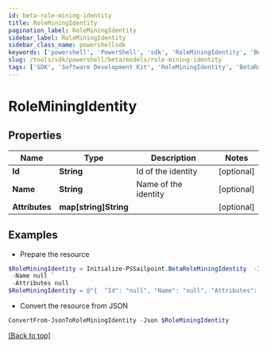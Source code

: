 ```yaml
---
id: beta-role-mining-identity
title: RoleMiningIdentity
pagination_label: RoleMiningIdentity
sidebar_label: RoleMiningIdentity
sidebar_class_name: powershellsdk
keywords: ['powershell', 'PowerShell', 'sdk', 'RoleMiningIdentity', 'BetaRoleMiningIdentity'] 
slug: /tools/sdk/powershell/beta/models/role-mining-identity
tags: ['SDK', 'Software Development Kit', 'RoleMiningIdentity', 'BetaRoleMiningIdentity']
---
```



# RoleMiningIdentity

## Properties

Name | Type | Description | Notes
------------ | ------------- | ------------- | -------------
**Id** | **String** | Id of the identity | [optional] 
**Name** | **String** | Name of the identity | [optional] 
**Attributes** | **map[string]String** |  | [optional] 

## Examples

- Prepare the resource
```powershell
$RoleMiningIdentity = Initialize-PSSailpoint.BetaRoleMiningIdentity  -Id null `
 -Name null `
 -Attributes null
$RoleMiningIdentity = @"{  "Id": "null", "Name": "null", "Attributes": "null "}"@
```

- Convert the resource from JSON
```powershell
ConvertFrom-JsonToRoleMiningIdentity -Json $RoleMiningIdentity
```


[[Back to top]](#) 

